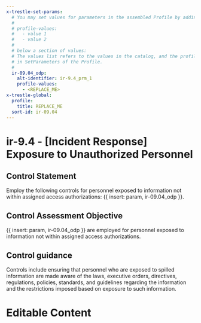 ```yaml
---
x-trestle-set-params:
  # You may set values for parameters in the assembled Profile by adding
  #
  # profile-values:
  #   - value 1
  #   - value 2
  #
  # below a section of values:
  # The values list refers to the values in the catalog, and the profile-values represent values
  # in SetParameters of the Profile.
  #
  ir-09.04_odp:
    alt-identifier: ir-9.4_prm_1
    profile-values:
      - <REPLACE_ME>
x-trestle-global:
  profile:
    title: REPLACE_ME
  sort-id: ir-09.04
---
```


# ir-9.4 - \[Incident Response\] Exposure to Unauthorized Personnel

## Control Statement

Employ the following controls for personnel exposed to information not within assigned access authorizations: {{ insert: param, ir-09.04_odp }}.

## Control Assessment Objective

{{ insert: param, ir-09.04_odp }} are employed for personnel exposed to information not within assigned access authorizations.

## Control guidance

Controls include ensuring that personnel who are exposed to spilled information are made aware of the laws, executive orders, directives, regulations, policies, standards, and guidelines regarding the information and the restrictions imposed based on exposure to such information.

# Editable Content

<!-- Make additions and edits below -->
<!-- The above represents the contents of the control as received by the profile, prior to additions. -->
<!-- If the profile makes additions to the control, they will appear below. -->
<!-- The above markdown may not be edited but you may edit the content below, and/or introduce new additions to be made by the profile. -->
<!-- If there is a yaml header at the top, parameter values may be edited. Use --set-parameters to incorporate the changes during assembly. -->
<!-- The content here will then replace what is in the profile for this control, after running profile-assemble. -->
<!-- The current profile has no added parts for this control, but you may add new ones here. -->
<!-- Each addition must have a heading either of the form ## Control my_addition_name -->
<!-- or ## Part a. (where the a. refers to one of the control statement labels.) -->
<!-- "## Control" parts are new parts added after the statement part. -->
<!-- "## Part" parts are new parts added into the top-level statement part with that label. -->
<!-- Subparts may be added with nested hash levels of the form ### My Subpart Name -->
<!-- underneath the parent ## Control or ## Part being added -->
<!-- See https://ibm.github.io/compliance-trestle/tutorials/ssp_profile_catalog_authoring/ssp_profile_catalog_authoring for guidance. -->
